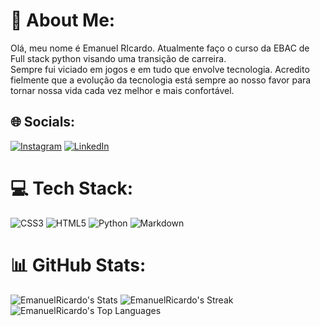 # 💫 About Me:
Olá, meu nome é Emanuel RIcardo. Atualmente faço o curso da EBAC de Full stack python visando uma transição de carreira. <br>Sempre fui viciado em jogos e em tudo que envolve tecnologia. Acredito fielmente que a evolução da tecnologia está sempre ao nosso favor para tornar nossa vida cada vez melhor e mais confortável. 


## 🌐 Socials:
[![Instagram](https://img.shields.io/badge/Instagram-%23E4405F.svg?logo=Instagram&logoColor=white)](https://instagram.com/https://www.instagram.com/emanuelricardop/) [![LinkedIn](https://img.shields.io/badge/LinkedIn-%230077B5.svg?logo=linkedin&logoColor=white)](https://linkedin.com/in/https://www.linkedin.com/in/emanuel-ricardo-68758722a/) 

# 💻 Tech Stack:
![CSS3](https://img.shields.io/badge/css3-%231572B6.svg?style=for-the-badge&logo=css3&logoColor=white) ![HTML5](https://img.shields.io/badge/html5-%23E34F26.svg?style=for-the-badge&logo=html5&logoColor=white) ![Python](https://img.shields.io/badge/python-3670A0?style=for-the-badge&logo=python&logoColor=ffdd54) ![Markdown](https://img.shields.io/badge/markdown-%23000000.svg?style=for-the-badge&logo=markdown&logoColor=white)
# 📊 GitHub Stats:
![EmanuelRicardo's Stats](https://github-readme-stats.vercel.app/api?username=EmanuelRicardo&theme=vue&show_icons=true&hide_border=true&count_private=true)
![EmanuelRicardo's Streak](https://github-readme-streak-stats.herokuapp.com/?user=EmanuelRicardo&theme=vue&hide_border=true)
![EmanuelRicardo's Top Languages](https://github-readme-stats.vercel.app/api/top-langs/?username=EmanuelRicardo&theme=vue&show_icons=true&hide_border=true&layout=compact)

<!-- Proudly created with GPRM ( https://gprm.itsvg.in ) -->
